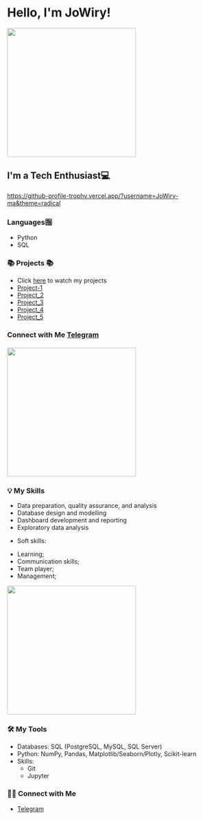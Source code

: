# Hello, I'm JoWiry! 
<img src=https://user-images.githubusercontent.com/71900299/225784472-f1eb0af5-d847-47a2-8de1-39f5eb509140.gif  width=300px height=300> 

## I'm a Tech Enthusiast💻
https://github-profile-trophy.vercel.app/?username=JoWiry-ma&theme=radical
### Languages🈯
* Python 
* SQL

### 📚 Projects 📚

* Click [here]() to watch my projects
* [Project-1](https://github.com/JoWiry/Project-1)
* [Project_2](https://github.com/JoWiry/Project_2)
* [Project_3](https://github.com/JoWiry/PROJECT-3_EDA-Feature_Engineering)
* [Project_4](https://github.com/JoWiry/Project_4_ML)
* [Project_5](https://github.com/JoWiry/Project_5)
### Connect with Me [Telegram](https://t.me/JoWiry)

#### <img src=https://user-images.githubusercontent.com/71900299/228089283-107c633e-a78e-4d95-a7c5-62271a3b9b74.gif width=300px height=300>


### 💡 My Skills

* Data preparation, quality assurance, and analysis
* Database design and modelling
* Dashboard development and reporting
* Exploratory data analysis

- Soft skills:
* Learning;
* Communication skills;
* Team player;
* Management;
<img src=https://user-images.githubusercontent.com/71900299/228087866-61e31f1d-1ac5-4a76-8118-8c4d1e7932fa.gif width=300px height=300>

### 🛠️ My Tools

- Databases: SQL (PostgreSQL, MySQL, SQL Server)
- Python: NumPy, Pandas, Matplotlib/Seaborn/Plotly, Scikit-learn 
- Skills: 
    * Git
    * Jupyter 

### 🙌🏻 Connect with Me

- [Telegram](https://t.me/JoWiry)
